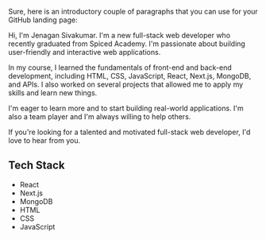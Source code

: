 <p>

  
Sure, here is an introductory couple of paragraphs that you can use for your GitHub landing page:

Hi, I'm Jenagan Sivakumar. I'm a new full-stack web developer who recently graduated from Spiced Academy. I'm passionate about building user-friendly and interactive web applications.

In my course, I learned the fundamentals of front-end and back-end development, including HTML, CSS, JavaScript, React, Next.js, MongoDB, and APIs. I also worked on several projects that allowed me to apply my skills and learn new things.

I'm eager to learn more and to start building real-world applications. I'm also a team player and I'm always willing to help others.

If you're looking for a talented and motivated full-stack web developer, I'd love to hear from you.
</p>


<div class="tech-stack">
  <h2>Tech Stack</h2>
  <ul>
    <li>React</li>
    <li>Next.js</li>
    <li>MongoDB</li>
    <li>HTML</li>
    <li>CSS</li>
    <li>JavaScript</li>
  </ul>
</div>
